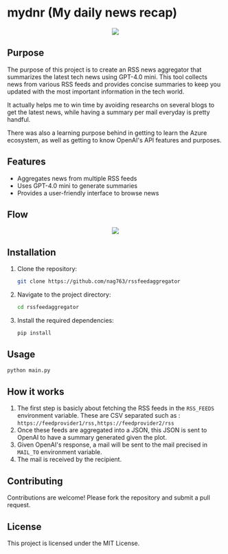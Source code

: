 # mydnr (My daily news recap)

<div align="center"><img src="https://raw.githubusercontent.com/nag763/rssfeedaggregator/refs/heads/master/.github/preview.webp"></img></div>

## Purpose

The purpose of this project is to create an RSS news aggregator that summarizes the latest tech news using GPT-4.0 mini. This tool collects news from various RSS feeds and provides concise summaries to keep you updated with the most important information in the tech world.

It actually helps me to win time by avoiding researchs on several blogs to get the latest news, while having a summary per mail everyday is pretty handful.

There was also a learning purpose behind in getting to learn the Azure ecosystem, as well as getting to know OpenAI's API features and purposes.

## Features

- Aggregates news from multiple RSS feeds
- Uses GPT-4.0 mini to generate summaries
- Provides a user-friendly interface to browse news

## Flow

<div align="center"><img src="https://raw.githubusercontent.com/nag763/rssfeedaggregator/refs/heads/master/.github/flow.svg"></img></div>


## Installation

1. Clone the repository:
    ```bash
    git clone https://github.com/nag763/rssfeedaggregator
    ```
2. Navigate to the project directory:
    ```bash
    cd rssfeedaggregator
    ```
3. Install the required dependencies:
    ```bash
    pip install
    ```

## Usage

```bash
python main.py
```

## How it works

1. The first step is basicly about fetching the RSS feeds in the `RSS_FEEDS` environment variable. These are CSV separated such as : `https://feedprovider1/rss,https://feedprovider2/rss`
2. Once these feeds are aggregated into a JSON, this JSON is sent to OpenAI to have a summary generated given the plot.
3. Given OpenAI's response, a mail will be sent to the mail precised in `MAIL_TO` environment variable.
4. The mail is received by the recipient.

## Contributing

Contributions are welcome! Please fork the repository and submit a pull request.

## License

This project is licensed under the MIT License.
